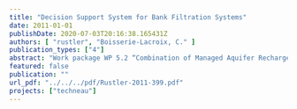 ```yaml
---
title: "Decision Support System for Bank Filtration Systems"
date: 2011-01-01
publishDate: 2020-07-03T20:16:38.165431Z
authors: [ "rustler", "Boisserie-Lacroix, C." ]
publication_types: ["4"]
abstract: "Work package WP 5.2 “Combination of Managed Aquifer Recharge (MAR) and adjusted conventional treatment processes for an Integrated Water Resources Management“ within the European Project TECHNEAU (“Technology enabled universal access to safe water”) investigates bank filtration (BF) + post-treatment as a MAR technique to provide sustainable and safe drinking water supply to developing and newly industrialised countries. One of the tasks within the project is the development of a Decision Support System (DSS) to assess the feasibility of BF systems under varying boundary conditions such as: (i) quality of surface and ambient groundwater, (ii) local hydrological and hydrogeological properties (e.g. clogging layer) and (iii) well field design (distance to bank) and operation (pumping rates). Since the successful, cost-effective implementation of BF systems requires the optimization of different objectives such as (i) optimizing the BF share in order to maintain a predefined raw water quality or (ii) maintaining a predefined minimum travel time between bank and production well, both aspects are addressed within the DSS. As an example for a practical application the DSS is tested with data from the Palla well field in Delhi/India. As a result optimal shares of bank filtrate were calculated for the monsoon and non-monsoon season. By simulating different pumping and clogging scenarios with the BF Simulator optimal pumping rates were derived. The DSS proved to be a good qualitative tool to identify and learn about the trade-offs a decision maker has to make due to the (i) inherently competing nature of different objectives (e.g. high BF share and minimum travel time > 50 d) and the (ii) inherent uncertainty due to the large natural variability of boundary conditions (e.g. clogging layer). Since both characteristics can be addressed within the DSS it helps to add transparency and reproducibility to the decision making process. An additional advantage is that its application requires only low effort concerning time, money, and manpower. Thus the application of the DSS is recommended to accompany decision making processes especially in developing and newly industrialised countries where data availability and low financial budgets are usually the major burden for the application of more complex, data-demanding decision support tools. However, it needs to be considered that in practice additional parameters like water availability, energy efficiency and cost-benefit need to be taken into account."
featured: false
publication: ""
url_pdf: "../../../pdf/Rustler-2011-399.pdf"
projects: ["techneau"]
---
```


